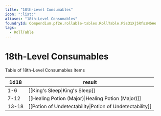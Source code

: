 ```yaml
---
title: "18th-Level Consumables"
icon: ":list:"
aliases: "18th-Level Consumables"
foundryId: Compendium.pf2e.rollable-tables.RollTable.PSs31Xj5RfszMbAe
tags:
  - RollTable
---
```


# 18th-Level Consumables
Table of 18th-Level Consumables Items

| 1d18 | result |
|------|--------|
| 1-6 | [[King's Sleep\|King's Sleep]] |
| 7-12 | [[Healing Potion (Major)\|Healing Potion (Major)]] |
| 13-18 | [[Potion of Undetectability\|Potion of Undetectability]] |
